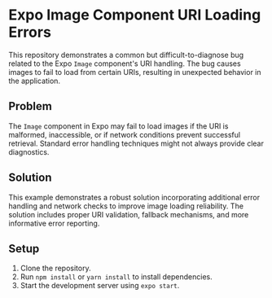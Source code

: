 # Expo Image Component URI Loading Errors

This repository demonstrates a common but difficult-to-diagnose bug related to the Expo `Image` component's URI handling.  The bug causes images to fail to load from certain URIs, resulting in unexpected behavior in the application.

## Problem

The `Image` component in Expo may fail to load images if the URI is malformed, inaccessible, or if network conditions prevent successful retrieval.  Standard error handling techniques might not always provide clear diagnostics.

## Solution

This example demonstrates a robust solution incorporating additional error handling and network checks to improve image loading reliability.  The solution includes proper URI validation, fallback mechanisms, and more informative error reporting.

## Setup

1. Clone the repository.
2. Run `npm install` or `yarn install` to install dependencies.
3. Start the development server using `expo start`. 